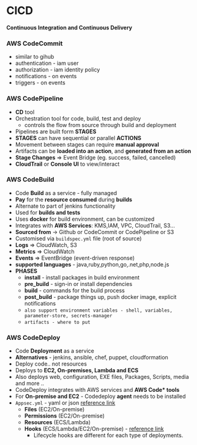 # CICD  
**Continuous Integration and Continuous Delivery**
### AWS CodeCommit
- similar to gihub
- authentication - iam user 
- authorization - iam identity policy 
- notifications  - on events
- triggers - on events

### AWS CodePipeline
- **CD** tool 
- Orchestration tool for code, build, test and deploy
    - controls the flow from source through build and deployment
- Pipelines are built form **STAGES**
- **STAGES** can have sequential or parallel **ACTIONS**
- Movement between stages can require **manual approval**
- Artifacts can be **loaded into an action**, and **generated from an action**
- **Stage Changes** => Event Bridge (eg. success, failed, cancelled)
- **CloudTrail** or **Console UI** to view/interact

### AWS CodeBuild
- Code **Build** as a service - fully managed
- **Pay** for the **resource consumed** during **builds**
- Alternate to part of jenkins functionality
- Used for **builds and tests**
- Uses **docker** for build environment, can be customized
- Integrates with **AWS Services**: KMS,IAM, VPC, CloudTrail, S3...
- **Sourced from** -> Github or CodeCommit or CodePipeline or S3
- Customised via `buildspec.yml` file (root of source)
- **Logs** => CloudWatch, S3
- **Metrics** => CloudWatch
- **Events** => EventBridge (event-driven response)
- **supported languages** - java,ruby,python,go,.net,php,node.js
- **PHASES**
    - **install** - install packages in build environment
    - **pre_build** - sign-in or install dependencies
    - **build** - commands for the build process
    - **post_build** - package things up, push docker image, explicit notifications
    - `also support environment variables - shell, variables, parameter-store, secrets-manager`
    - `artifacts - where to put`

### AWS CodeDeploy
- Code **Deployment** as a service
- **Alternatives** - jenkins, ansible, chef, puppet, cloudformation
- Deploy code.. not resources
- Deploys to **EC2, On-premises, Lambda and ECS**
- Also deploys web, configuration, EXE files, Packages, Scripts, media and more ..
- CodeDeploy integrates with AWS services and **AWS Code\* tools**
- For **On-premise and EC2** - Codedeploy **agent** needs to be installed
- `Appsec.yml` - yaml or json [reference link](https://docs.aws.amazon.com/codedeploy/latest/userguide/reference-appspec-file-structure.html)
    - **Files** (EC2/On-premise)
    - **Permissions** (EC2/On-premise)
    - **Resources** (ECS/Lambda)
    - **Hooks** (ECS/Lambda/EC2/On-premise) - [reference link](https://docs.aws.amazon.com/codedeploy/latest/userguide/reference-appspec-file-structure-hooks.html)
        - Lifecycle hooks are different for each type of deployments.
